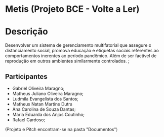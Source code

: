 # Metis (Projeto BCE - Volte a Ler)

# Descrição

Desenvolver um sistema de gerenciamento multifatorial que assegure o distanciamento social, promova educação e etiquetas sociais referentes ao comportamentos inerentes ao período pandêmico. Além de ser factível de reprodução em outros ambientes similarmente controlados. ;


## Participantes

- Gabriel Oliveira Maragno;
- Matheus Juliano Oliveira Maragno;
- Ludmila Evangelista dos Santos;
- Matheus Natan Martins Dutra
- Ana Carolina de Souza Dantas;
- Maria Eduarda dos Anjos Coutinho;
- Rafael Cardoso;

(Projeto e Pitch encontram-se na pasta "Documentos")


